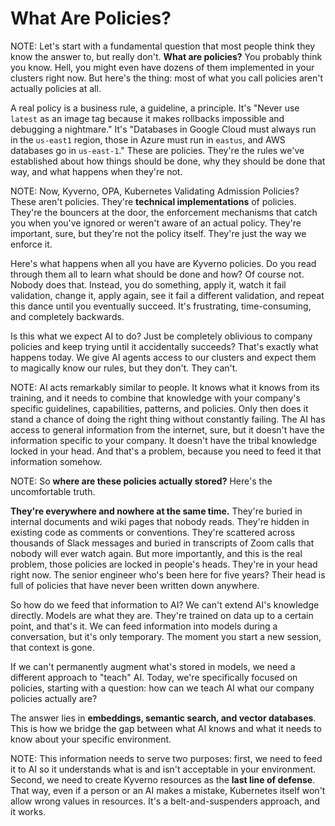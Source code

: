 # What Are Policies?


<!-- .slide: data-background="img/policies-ai-01.png" data-background-size="contain" data-background-color="black" -->
NOTE: Let's start with a fundamental question that most people think they know the answer to, but really don't. **What are policies?** You probably think you know. Hell, you might even have dozens of them implemented in your clusters right now. But here's the thing: most of what you call policies aren't actually policies at all.

A real policy is a business rule, a guideline, a principle. It's "Never use `latest` as an image tag because it makes rollbacks impossible and debugging a nightmare." It's "Databases in Google Cloud must always run in the `us-east1` region, those in Azure must run in `eastus`, and AWS databases go in `us-east-1`." These are policies. They're the rules we've established about how things should be done, why they should be done that way, and what happens when they're not.


<!-- .slide: data-background="img/policies-ai-02.png" data-background-size="contain" data-background-color="black" -->
NOTE: Now, Kyverno, OPA, Kubernetes Validating Admission Policies? These aren't policies. They're **technical implementations** of policies. They're the bouncers at the door, the enforcement mechanisms that catch you when you've ignored or weren't aware of an actual policy. They're important, sure, but they're not the policy itself. They're just the way we enforce it.

Here's what happens when all you have are Kyverno policies. Do you read through them all to learn what should be done and how? Of course not. Nobody does that. Instead, you do something, apply it, watch it fail validation, change it, apply again, see it fail a different validation, and repeat this dance until you eventually succeed. It's frustrating, time-consuming, and completely backwards.

Is this what we expect AI to do? Just be completely oblivious to company policies and keep trying until it accidentally succeeds? That's exactly what happens today. We give AI agents access to our clusters and expect them to magically know our rules, but they don't. They can't.


<!-- .slide: data-background="img/policies-ai-03.png" data-background-size="contain" data-background-color="black" -->
NOTE: AI acts remarkably similar to people. It knows what it knows from its training, and it needs to combine that knowledge with your company's specific guidelines, capabilities, patterns, and policies. Only then does it stand a chance of doing the right thing without constantly failing. The AI has access to general information from the internet, sure, but it doesn't have the information specific to your company. It doesn't have the tribal knowledge locked in your head. And that's a problem, because you need to feed it that information somehow.


<!-- .slide: data-background="img/policies-ai-04.png" data-background-size="contain" data-background-color="black" -->
NOTE: So **where are these policies actually stored?** Here's the uncomfortable truth.

**They're everywhere and nowhere at the same time.** They're buried in internal documents and wiki pages that nobody reads. They're hidden in existing code as comments or conventions. They're scattered across thousands of Slack messages and buried in transcripts of Zoom calls that nobody will ever watch again. But more importantly, and this is the real problem, those policies are locked in people's heads. They're in your head right now. The senior engineer who's been here for five years? Their head is full of policies that have never been written down anywhere.

So how do we feed that information to AI? We can't extend AI's knowledge directly. Models are what they are. They're trained on data up to a certain point, and that's it. We can feed information into models during a conversation, but it's only temporary. The moment you start a new session, that context is gone.

If we can't permanently augment what's stored in models, we need a different approach to "teach" AI. Today, we're specifically focused on policies, starting with a question: how can we teach AI what our company policies actually are?

The answer lies in **embeddings, semantic search, and vector databases**. This is how we bridge the gap between what AI knows and what it needs to know about your specific environment.


<!-- .slide: data-background="img/policies-ai-05.png" data-background-size="contain" data-background-color="black" -->
NOTE: This information needs to serve two purposes: first, we need to feed it to AI so it understands what is and isn't acceptable in your environment. Second, we need to create Kyverno resources as the **last line of defense**. That way, even if a person or an AI makes a mistake, Kubernetes itself won't allow wrong values in resources. It's a belt-and-suspenders approach, and it works.

